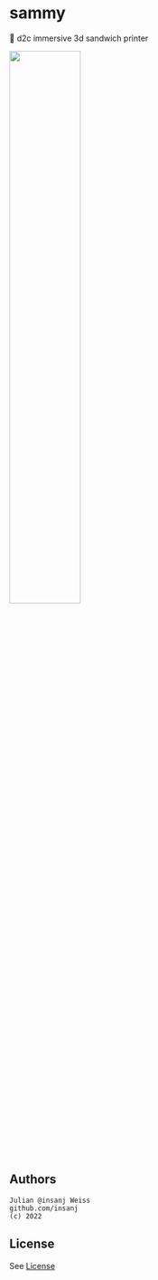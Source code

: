 # sammy
🥪  d2c immersive 3d sandwich printer

<img src="https://user-images.githubusercontent.com/951011/103191164-e858cb80-48a1-11eb-838c-f08171d04914.png" width="50%" />

## Authors

```
Julian @insanj Weiss
github.com/insanj
(c) 2022
```

## License

See [License](LICENSE)
